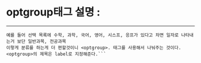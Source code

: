 # optgroup태그 설명 : 
***
```<optgroup> 태그는 옵션 메뉴를 제공하는 드롭다운 리스트에서 사용되는 옵션들이 어떤 그룹에 속하는지를 알려주는 태그로
예를 들어 선택 목록에 수학, 과학, 국어, 영어, 시스프, 응프가 있다고 차면 일자로 나타내는거 보단 일반과목, 전공과목
이렇게 분류를 하는게 더 편할것이니 <optgroup>. 태그를 사용해서 나눠주는 것이다. <optgroup>의 제목은 label로 지정해준다.```
